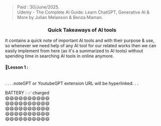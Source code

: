 > Paid : 30/June/2025.  
> Udemy - The Complete AI Guide: Learn ChatGPT, Generative AI & More by Julian Melanson & Benza Maman.

<h3 align="center">Quick Takeaways of AI tools</h3>

It contains a quick note of important AI tools and with their purpose & use, so whenever we need help of any AI tool for our related works then we can easily implement from here (as it's a summarized to AI tools) without spending time in searching AI tools in online anymore.

#### 🔰Lesson 1 :





<br>
. . . .noteGPT or YoutubeGPT extension
URL will be hyperlinked. . .

BATTERY : ✅ charged  
😄😄😄😄😄😄😄😄😄😄  
😄😄😄😄😄😄😄😄😄😄  
😄😄😄😄😄😄😄😄😄😄  
😄😄😄😄😄😄😄😄😄😄  
😄😄😄😄😄😄😄😄😄😄
